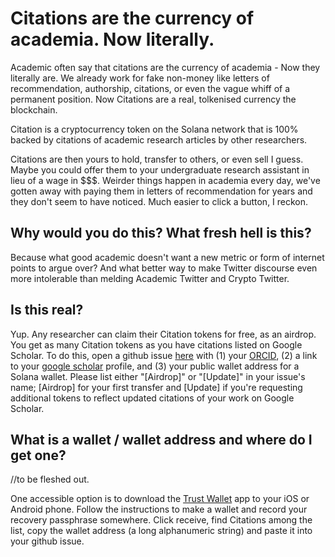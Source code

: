 # Citations are the currency of academia. Now literally.

Academic often say that citations are the currency of academia - Now they literally are. We already work for fake non-money like letters of recommendation, authorship, citations, or even the vague whiff of a permanent position. Now Citations are a real, tolkenised currency the blockchain. 

Citation is a cryptocurrency token on the Solana network that is 100% backed by citations of academic research articles by other researchers. 

Citations are then yours to hold, transfer to others, or even sell I guess. Maybe you could offer them to your undergraduate research assistant in lieu of a wage in $$$. Weirder things happen in academia every day, we've gotten away with paying them in letters of recommendation for years and they don't seem to have noticed. Much easier to click a button, I reckon.

## Why would you do this? What fresh hell is this?

Because what good academic doesn't want a new metric or form of internet points to argue over? And what better way to make Twitter discourse even more intolerable than melding Academic Twitter and Crypto Twitter. 

## Is this real?

Yup. Any researcher can claim their Citation tokens for free, as an airdrop. You get as many Citation tokens as you have citations listed on Google Scholar. To do this, open a github issue [here](https://github.com/citation-coin/citation-coin/issues) with (1) your [ORCID](https://orcid.org), (2) a link to your [google scholar](https://scholar.google.com/) profile, and (3) your public wallet address for a Solana wallet. Please list either "[Airdrop]" or "[Update]" in your issue's name; [Airdrop] for your first transfer and [Update] if you're requesting additional tokens to reflect updated citations of your work on Google Scholar. 

## What is a wallet / wallet address and where do I get one?

//to be fleshed out.

One accessible option is to download the [Trust Wallet](https://trustwallet.com) app to your iOS or Android phone. Follow the instructions to make a wallet and record your recovery passphrase somewhere. Click receive, find Citations among the list, copy the wallet address (a long alphanumeric string) and paste it into your github issue.
